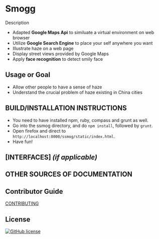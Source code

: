 # Smogg

Description
* Adapted **Google Maps Api** to similuate a virtual environment on web browser
* Utilize **Google Search Engine** to place your self anywhere you want
* Illustrate haze on a web page
* Display street views provided by Google Maps
* Apply **face recognition** to detect smily face



## Usage or Goal
* Allow other people to have a sense of haze
* Understand the crucial problem of haze existing in China cities

## BUILD/INSTALLATION INSTRUCTIONS
* You need to have installed npm, ruby, compass and grunt as well.
* Go into the ssmog directory, and do `npm install`, followed by `grunt`.
* Open firefox and direct to `http://localhost:8000/ssmog/static/index.html`.
* Have fun!

## [INTERFACES] _(if applicable)_ 

## OTHER SOURCES OF DOCUMENTATION

## Contributor Guide

[CONTRIBUTING](CONTRIBUTING.md)

## License
[![GitHub license](https://img.shields.io/github/license/mashape/apistatus.svg)](https://opensource.org/licenses/MIT)
